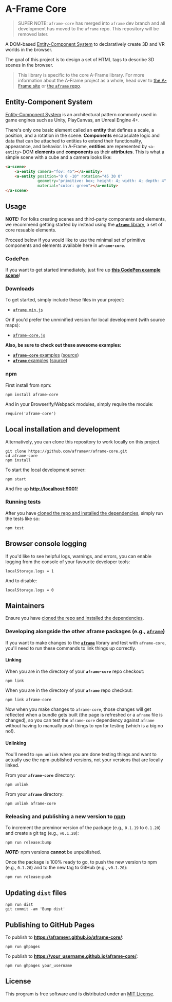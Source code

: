 # A-Frame Core

> SUPER NOTE: `aframe-core` has merged into `aframe` dev branch and all development has moved to the `aframe` repo. This repository will be removed later.

A DOM-based [Entity-Component System](https://en.wikipedia.org/wiki/Entity_component_system) to declaratively create 3D and VR worlds in the browser.

The goal of this project is to design a set of HTML tags to describe 3D scenes in the browser.

> This library is specific to the core A-Frame library. For more information about the A-Frame project as a whole, head over to [the A-Frame site](https://aframe.io) or [the `aframe` repo](https://github.com/aframevr/aframe/).

## Entity-Component System

[Entity-Component System](https://en.wikipedia.org/wiki/Entity_component_system) is an architectural pattern commonly used in game engines such as Unity, PlayCanvas, an Unreal Engine 4+.

There's only one basic element called an **entity** that defines a scale, a position, and a rotation in the scene. **Components** encapsulate logic and data that can be attached to entities to extend their functionality, appearance, and behavior. In A-Frame, **entities** are represented by `<a-entity>` DOM __elements__ and **components** as their __attributes__. This is what a simple scene with a cube and a camera looks like:

```html
<a-scene>
    <a-entity camera="fov: 45"></a-entity>
    <a-entity position="0 0 -10" rotation="45 30 0"
              geometry="primitive: box; height: 4; width: 4; depth: 4"
              material="color: green"></a-entity>
</a-scene>
```

## Usage

__NOTE:__ For folks creating scenes and third-party components and elements, we recommend getting started by instead using the [__`aframe`__ library](https://github.com/aframevr/aframe/), a set of core resuable elements.

Proceed below if you would like to use the minimal set of primitive components and elements available here in __`aframe-core`__.

### CodePen

If you want to get started immediately, just fire up __[this CodePen example scene](http://codepen.io/team/mozvr/pen/BjygdO?editors=100)__!

### Downloads

To get started, simply include these files in your project:

* [`aframe.min.js`](https://aframevr.github.io/aframe/dist/aframe.min.js)

Or if you'd prefer the unminified version for local development (with source maps):

* [`aframe-core.js`](dist/aframe-core.js)

__Also, be sure to check out these awesome examples:__

* [__`aframe-core`__ examples](https://aframevr.github.io/aframe-core/examples/) ([source](https://github.com/aframevr/aframe-core/tree/master/examples/))
* [__`aframe`__ examples](https://aframevr.github.io/aframe/examples/) ([source](https://github.com/aframevr/aframe/tree/master/examples/))

### npm

First install from npm:

    npm install aframe-core

And in your Browserify/Webpack modules, simply require the module:

    require('aframe-core')

## Local installation and development

Alternatively, you can clone this repository to work locally on this project.

    git clone https://github.com/aframevr/aframe-core.git
    cd aframe-core
    npm install

To start the local development server:

    npm start

And fire up __[http://localhost:9001](http://localhost:9001)__!


### Running tests

After you have [cloned the repo and installed the dependencies](#local-installation-and-development), simply run the tests like so:

    npm test

## Browser console logging

If you'd like to see helpful logs, warnings, and errors, you can enable logging from the console of your favourite developer tools:

    localStorage.logs = 1

And to disable:

    localStorage.logs = 0

## Maintainers

Ensure you have [cloned the repo and installed the dependencies](#local-installation-and-development).

### Developing alongside the other aframe packages (e.g., [`aframe`](https://github.com/aframevr/aframe/))

If you want to make changes to the [__`aframe`__](https://github.com/aframevr/aframe/) library and test with `aframe-core`, you'll need to run these commands to link things up correctly.

#### Linking

When you are in the directory of your __`aframe-core`__ repo checkout:

    npm link

When you are in the directory of your __`aframe`__ repo checkout:

    npm link aframe-core

Now when you make changes to `aframe-core`, those changes will get reflected when a bundle gets built (the page is refreshed or a `aframe` file is changed), so you can test the `aframe-core` dependency against `aframe` without having to manually push things to `npm` for testing (which is a big no no!).

#### Unlinking

You'll need to `npm unlink` when you are done testing things and want to actually use the npm-published versions, not your versions that are locally linked.

From your __`aframe-core`__ directory:

    npm unlink

From your __`aframe`__ directory:

    npm unlink aframe-core

### Releasing and publishing a new version to [npm](https://www.npmjs.com/)

To increment the preminor version of the package (e.g., `0.1.19` to `0.1.20`) and create a git tag (e.g., `v0.1.20`):

    npm run release:bump

___NOTE:___ npm versions __cannot__ be unpublished.

Once the package is 100% ready to go, to push the new version to npm (e.g., `0.1.20`) and to the new tag to GitHub (e.g., `v0.1.20`):

    npm run release:push

## Updating `dist` files

    npm run dist
    git commit -am 'Bump dist'

## Publishing to GitHub Pages

To publish to __https://aframevr.github.io/aframe-core/__:

    npm run ghpages

To publish to __https://your_username.github.io/aframe-core/__:

    npm run ghpages your_username

## License

This program is free software and is distributed under an [MIT License](LICENSE).
